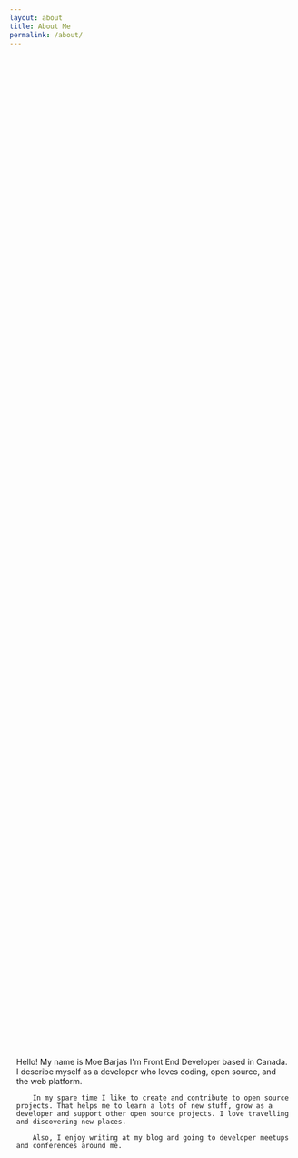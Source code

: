 ```yaml
---
layout: about
title: About Me
permalink: /about/
---
```

<div style="position: absolute;
top: 50%;
left: 50%;
margin-right: -50%;
transform: translate(-50%, -50%);
margin:auto;">
        Hello!
        My name is Moe Barjas I'm Front End Developer based in Canada. I describe myself as a developer who loves coding, open source, and the web platform.
        
        In my spare time I like to create and contribute to open source projects. That helps me to learn a lots of new stuff, grow as a developer and support other open source projects. I love travelling and discovering new places.
        
        Also, I enjoy writing at my blog and going to developer meetups and conferences around me.
</div>